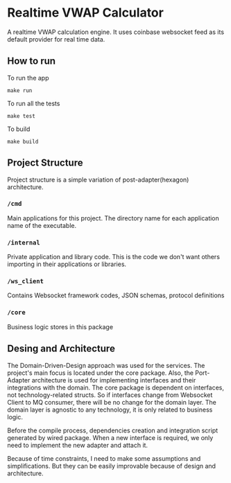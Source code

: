 # Realtime VWAP Calculator

A realtime VWAP calculation engine. It uses coinbase websocket feed as its default provider for real time data.

## How to run

To run the app

`make run`

To run all the tests

`make test`

To build 

`make build`

## Project Structure

Project structure is a simple variation of post-adapter(hexagon) architecture.

### `/cmd`
Main applications for this project.
The directory name for each application  name of the executable.

### `/internal`
Private application and library code.
This is the code we don't want others importing in their applications or libraries.

### `/ws_client`
Contains Websocket framework codes, JSON schemas, protocol definitions

### `/core`
Business logic stores in this package

## Desing and Architecture

The Domain-Driven-Design approach was used for the services. The project's main focus is located under the core package. Also, the Port-Adapter architecture is used for implementing interfaces and their integrations with the domain.
The core package is dependent on interfaces, not technology-related structs. So if interfaces change from Websocket Client to MQ consumer, there will be no change for the domain layer.
The domain layer is agnostic to any technology, it is only related to business logic.

Before the compile process, dependencies creation and integration script generated by wired package. When a new interface is required, we only need to implement the new adapter and attach it.

Because of time constraints, I need to make some assumptions and simplifications. But they can be easily improvable because of design and architecture.


